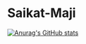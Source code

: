 # Saikat-Maji

[![Anurag's GitHub stats](https://github-readme-stats.vercel.app/api?username=saikat_maji)](https://github.com/anuraghazra/github-readme-stats)

